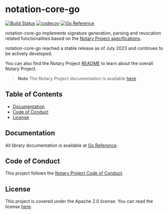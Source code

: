 # notation-core-go

[![Build Status](https://github.com/notaryproject/notation-core-go/actions/workflows/build.yml/badge.svg?event=push&branch=main)](https://github.com/notaryproject/notation-core-go/actions/workflows/build.yml?query=workflow%3Abuild+event%3Apush+branch%3Amain)
[![codecov](https://codecov.io/gh/notaryproject/notation-core-go/branch/main/graph/badge.svg)](https://codecov.io/gh/notaryproject/notation-core-go)
[![Go Reference](https://pkg.go.dev/badge/github.com/notaryproject/notation-core-go.svg)](https://pkg.go.dev/github.com/notaryproject/notation-core-go@main)

notation-core-go implements signature generation, parsing and revocation related functionalities based on the [Notary Project specifications](https://github.com/notaryproject/specifications).

notation-core-go reached a stable release as of July 2023 and continues to be actively developed.

You can also find the Notary Project [README](https://github.com/notaryproject/.github/blob/main/README.md) to learn about the overall Notary Project.

> **Note** The Notary Project documentation is available [here](https://notaryproject.dev/docs/).

## Table of Contents
- [Documentation](#documentation)
- [Code of Conduct](#code-of-conduct)
- [License](#license)
 
## Documentation

All library documentation is available at [Go Reference](https://pkg.go.dev/github.com/notaryproject/notation-core-go).

## Code of Conduct

This project follows the [Notary Project Code of Conduct](https://github.com/notaryproject/.github/blob/main/CODE_OF_CONDUCT.md).

## License

This project is covered under the Apache 2.0 license. You can read the license [here](LICENSE).

